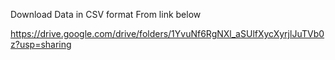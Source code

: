 Download Data in CSV format From link below 

https://drive.google.com/drive/folders/1YvuNf6RgNXl_aSUlfXycXyrjlJuTVb0z?usp=sharing

